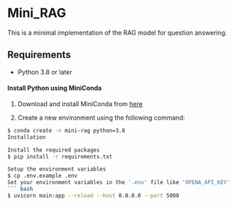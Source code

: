 # Mini_RAG
This is a minimal implementation of the RAG model for question answering.

## Requirements

- Python 3.8 or later

#### Install Python using MiniConda

1) Download and install MiniConda from [here](https://docs.anaconda.com/free/miniconda/#quick-command-line-install)

2) Create a new environment using the following command:
```bash
$ conda create -n mini-rag python=3.8
Installation

Install the required packages  
$ pip install -r requirements.txt

Setup the environment variables  
$ cp .env.example .env  
Set your environment variables in the '.env' file like 'OPENA_API_KEY' value
``` bash 
$ uvicorn main:app --reload --host 0.0.0.0 --port 5000
```

